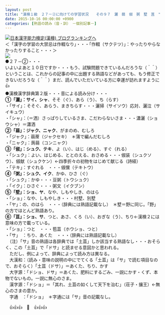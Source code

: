 ```yaml
---
layout: post
title: "漢検１級　２７－②に向けての学習状況　　その９７　灑　蒻　俶　粥　墅　苴　"
date: 2015-10-16 00:00:00 +0900
categories: [熟語の読み（音・訓）　－個別記事－]
---
```


[![](/syuusyuu9701/assets/images/漢検１級-２７－②に向けての学習状況-その９７-灑-蒻-俶-粥-墅-苴--br_c_3028_1.gif)](http://blog.with2.net/link.php?1659096:3028 "日本漢字能力検定(漢検) ブログランキングへ")[日本漢字能力検定(漢検) ブログランキングへ](http://blog.with2.net/link.php?1659096:3028)  
＜「漢字の学習の大禁忌は作輟なり」・・・「作輟（サクテツ）」：やったりやらなかったりすること・・・＞  
![](/syuusyuu9701/assets/images/漢検１級-２７－②に向けての学習状況-その９７-灑-蒻-俶-粥-墅-苴--1105a746631669dcda70d9c64075418d.jpg)  
●２７－②・・・  
いよいよあと１０日ですか・・・もう、試験問題できているんだろうな（＾＾）ということは、これからの記事の中に出題する熟語などがあっても、もう修正できないだろうな（＾＾）まだ、読んでいただいている方に幸運が訪れますように👍  
●漢検漢字辞典第２版・・・音による読み分け・・・  
**①「灑」：サイ、シャ**、そそ（ぐ）、あら（う）、ち（らす）  
・「サイ」：そそぐ、あらう、まきちらす・・・灑掃（サイソウ）応対、灑泣（サイキュウ）  
・「シャ」：（＝洒）さっぱりしているさま、こだわらないさま・・・瀟灑（ショウシャ）＝瀟洒  
**②「蒻」：ジャク、ニャク**、がまのめ、むしろ  
・「ジャク」：蒻蓆（ジャクセキ）　＊蒲で編んだむしろ  
・「ニャク」：蒟蒻（コンニャク）  
**③「俶」：シュク、テキ**、よ（い）、はじ（める）、すぐ（れる）  
・「シュク」：よい、はじめる、ととのえる、おさめる・・・俶装（シュクソウ）、俶献（シュクケン）←四季折々の初物をはじめて献じる（詩経）  
・「テキ」：すぐれる　・・・俶儻（テキトウ）  
**④「粥」：シュク、イク**、かゆ、ひさ（ぐ）  
・「シュク」：かゆ・・・豆粥（トウシュク）  
・「イク」：ひさぐ・・・粥文（イクブン）  
**⑤「墅」：ショ、ヤ**、なや、しもやしき、のはら  
・「ショ」：なや、しもやしき・・・村墅、別墅  
・「ヤ」：の、のはら　・・・（辞典には熟語記載なし）　＊墅＝野に同じ。「野」の方でほとんど熟語あり。  
**⑥「苴」：ショ、サ**、つと、あさ、くろ（い）、おぎな（う）、ちり←漢検２には意味の方で載っている。  
・「ショ」：つと　・・・苞苴（ホウショ、つと）  
・「サ」　：ちり、あくた　・・・（辞典には熟語記載なし）  
　（注）「サ」音の熟語は各辞典では「土苴」しか該当する熟語なし・・・おそらく、この「土苴」で「ドサ」と読ませる意図かと思われる。  
　ただし、例によって、辞典によって読み方は異なる。  
　大漢和：（読み・意味の説明の中にでてくる「土苴」は「サ」で読む項目なので、おそらく）「土苴（ドサ）」＝あくた、ちり、かす  
　大字源：「ドショ、ドサ」＝あくた、肥料にするごみ、一説にかす・くず、本物でないもの。一説に無心のさま。  
　漢字源：「ドショ」＝「其れ、土苴の如くして天下を治む」（荘子・攘王）←無心のさまの意か。  
　字通　：「ドショ」　＊字通には「サ」音の記載なし。  
  
　👍👍👍　🐑　👍👍👍